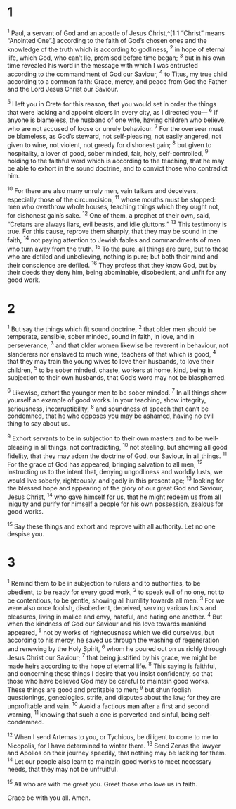 # 1 
<sup>1</sup> Paul, a servant of God and an apostle of Jesus Christ,^[1:1 “Christ” means “Anointed One”.] according to the faith of God’s chosen ones and the knowledge of the truth which is according to godliness, <sup>2</sup> in hope of eternal life, which God, who can’t lie, promised before time began; <sup>3</sup> but in his own time revealed his word in the message with which I was entrusted according to the commandment of God our Saviour, <sup>4</sup> to Titus, my true child according to a common faith: Grace, mercy, and peace from God the Father and the Lord Jesus Christ our Saviour. 


<sup>5</sup> I left you in Crete for this reason, that you would set in order the things that were lacking and appoint elders in every city, as I directed you— <sup>6</sup> if anyone is blameless, the husband of one wife, having children who believe, who are not accused of loose or unruly behaviour. <sup>7</sup> For the overseer must be blameless, as God’s steward, not self-pleasing, not easily angered, not given to wine, not violent, not greedy for dishonest gain; <sup>8</sup> but given to hospitality, a lover of good, sober minded, fair, holy, self-controlled, <sup>9</sup> holding to the faithful word which is according to the teaching, that he may be able to exhort in the sound doctrine, and to convict those who contradict him. 

<sup>10</sup> For there are also many unruly men, vain talkers and deceivers, especially those of the circumcision, <sup>11</sup> whose mouths must be stopped: men who overthrow whole houses, teaching things which they ought not, for dishonest gain’s sake. <sup>12</sup> One of them, a prophet of their own, said, “Cretans are always liars, evil beasts, and idle gluttons.” <sup>13</sup> This testimony is true. For this cause, reprove them sharply, that they may be sound in the faith, <sup>14</sup> not paying attention to Jewish fables and commandments of men who turn away from the truth. <sup>15</sup> To the pure, all things are pure, but to those who are defiled and unbelieving, nothing is pure; but both their mind and their conscience are defiled. <sup>16</sup> They profess that they know God, but by their deeds they deny him, being abominable, disobedient, and unfit for any good work. 

# 2 
<sup>1</sup> But say the things which fit sound doctrine, <sup>2</sup> that older men should be temperate, sensible, sober minded, sound in faith, in love, and in perseverance, <sup>3</sup> and that older women likewise be reverent in behaviour, not slanderers nor enslaved to much wine, teachers of that which is good, <sup>4</sup> that they may train the young wives to love their husbands, to love their children, <sup>5</sup> to be sober minded, chaste, workers at home, kind, being in subjection to their own husbands, that God’s word may not be blasphemed. 

<sup>6</sup> Likewise, exhort the younger men to be sober minded. <sup>7</sup> In all things show yourself an example of good works. In your teaching, show integrity, seriousness, incorruptibility, <sup>8</sup> and soundness of speech that can’t be condemned, that he who opposes you may be ashamed, having no evil thing to say about us. 

<sup>9</sup> Exhort servants to be in subjection to their own masters and to be well-pleasing in all things, not contradicting, <sup>10</sup> not stealing, but showing all good fidelity, that they may adorn the doctrine of God, our Saviour, in all things. <sup>11</sup> For the grace of God has appeared, bringing salvation to all men, <sup>12</sup> instructing us to the intent that, denying ungodliness and worldly lusts, we would live soberly, righteously, and godly in this present age; <sup>13</sup> looking for the blessed hope and appearing of the glory of our great God and Saviour, Jesus Christ, <sup>14</sup> who gave himself for us, that he might redeem us from all iniquity and purify for himself a people for his own possession, zealous for good works. 

<sup>15</sup> Say these things and exhort and reprove with all authority. Let no one despise you. 

# 3 
<sup>1</sup> Remind them to be in subjection to rulers and to authorities, to be obedient, to be ready for every good work, <sup>2</sup> to speak evil of no one, not to be contentious, to be gentle, showing all humility towards all men. <sup>3</sup> For we were also once foolish, disobedient, deceived, serving various lusts and pleasures, living in malice and envy, hateful, and hating one another. <sup>4</sup> But when the kindness of God our Saviour and his love towards mankind appeared, <sup>5</sup> not by works of righteousness which we did ourselves, but according to his mercy, he saved us through the washing of regeneration and renewing by the Holy Spirit, <sup>6</sup> whom he poured out on us richly through Jesus Christ our Saviour; <sup>7</sup> that being justified by his grace, we might be made heirs according to the hope of eternal life. <sup>8</sup> This saying is faithful, and concerning these things I desire that you insist confidently, so that those who have believed God may be careful to maintain good works. These things are good and profitable to men; <sup>9</sup> but shun foolish questionings, genealogies, strife, and disputes about the law; for they are unprofitable and vain. <sup>10</sup> Avoid a factious man after a first and second warning, <sup>11</sup> knowing that such a one is perverted and sinful, being self-condemned. 

<sup>12</sup> When I send Artemas to you, or Tychicus, be diligent to come to me to Nicopolis, for I have determined to winter there. <sup>13</sup> Send Zenas the lawyer and Apollos on their journey speedily, that nothing may be lacking for them. <sup>14</sup> Let our people also learn to maintain good works to meet necessary needs, that they may not be unfruitful. 

<sup>15</sup> All who are with me greet you. Greet those who love us in faith. 

Grace be with you all. Amen. 
